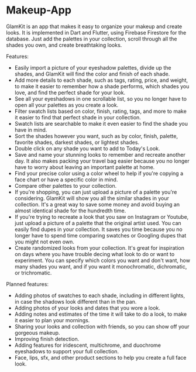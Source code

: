 # Makeup-App
GlamKit is an app that makes it easy to organize your makeup and create looks. It is implemented in Dart and Flutter, using Firebase Firestore for the database. Just add the palettes in your collection, scroll through all the shades you own, and create breathtaking looks.

Features:
- Easily import a picture of your eyeshadow palettes, divide up the shades, and GlamKit will find the color and finish of each shade.
- Add more details to each shade, such as tags, rating, price, and weight, to make it easier to remember how a shade performs, which shades you love, and find the perfect shade for your look.
- See all your eyeshadows in one scrollable list, so you no longer have to open all your palettes as you create a look.
- Filter swatch lists based on color, finish, rating, tags, and more to make it easier to find that perfect shade in your collection.
- Swatch lists are searchable to make it even easier to find the shade you have in mind.
- Sort the shades however you want, such as by color, finish, palette, favorite shades, darkest shades, or lightest shades.
- Double click on any shade you want to add to Today's Look.
- Save and name your stunning looks to remember and recreate another day. It also makes packing your travel bag easier because you no longer have to worry about leaving an important palette at home.
- Find your precise color using a color wheel to help if you're copying a face chart or have a specific color in mind.
- Compare other palettes to your collection.
- If you're shopping, you can just upload a picture of a palette you're considering. GlamKit will show you all the similar shades in your collection. It's a great way to save some money and avoid buying an almost identical shade for the hundredth time.
- If you're trying to recreate a look that you saw on Instagram or Youtube, just upload a picture of a palette that the original artist used. You can easily find dupes in your collection. It saves you time because you no longer have to spend time comparing swatches or Googling dupes that you might not even own.
- Create randomized looks from your collection. It's great for inspiration on days where you have trouble decing what look to do or want to experiment. You can specify which colors you want and don't want, how many shades you want, and if you want it monochromatic, dichromatic, or trichromatic.

Planned features:
- Adding photos of swatches to each shade, including in different lights, in case the shadows look different than in the pan.
- Adding photos of your looks and dates that you wore a look.
- Adding notes and estimates of the time it will take to do a look, to make it easier to plan your mornings.
- Sharing your looks and collection with friends, so you can show off your gorgeous makeup.
- Improving finish detection.
- Adding features for iridescent, multichrome, and duochrome eyeshadows to support your full collection.
- Face, lips, sfx, and other product sections to help you create a full face look.